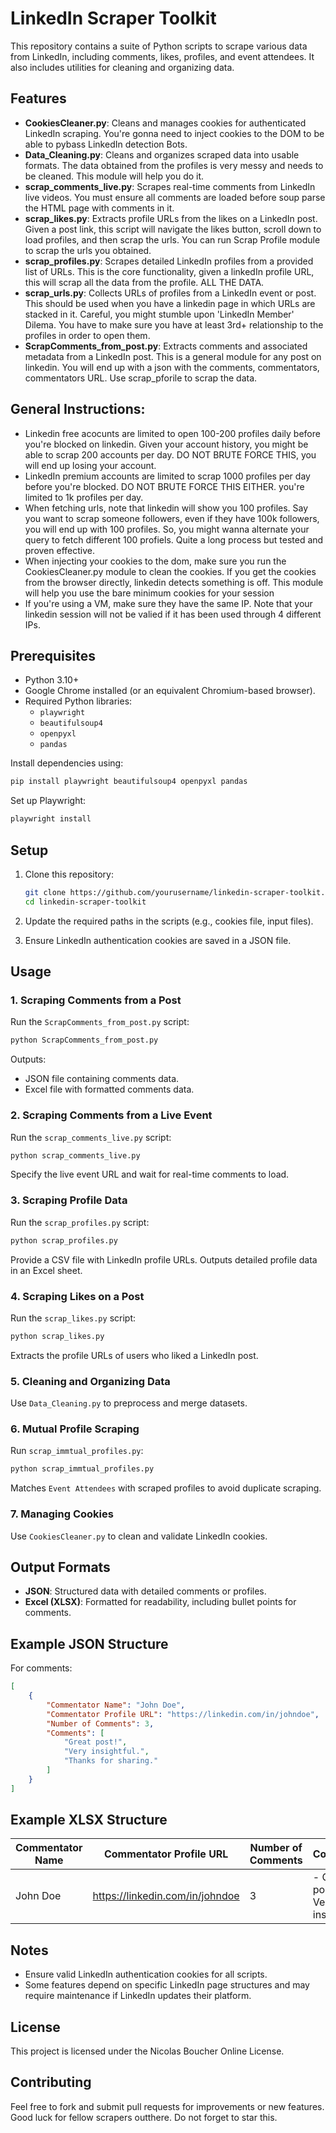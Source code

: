 # LinkedIn Scraper Toolkit

This repository contains a suite of Python scripts to scrape various data from LinkedIn, including comments, likes, profiles, and event attendees. It also includes utilities for cleaning and organizing data.

## Features

- **CookiesCleaner.py**: Cleans and manages cookies for authenticated LinkedIn scraping. You're gonna need to inject cookies to the DOM to be able to pybass LinkedIn detection Bots.
- **Data_Cleaning.py**: Cleans and organizes scraped data into usable formats. The data obtained from the profiles is very messy and needs to be cleaned. This module will help you do it.
- **scrap_comments_live.py**: Scrapes real-time comments from LinkedIn live videos. You must ensure all comments are loaded before soup parse the HTML page with comments in it. 
- **scrap_likes.py**: Extracts profile URLs from the likes on a LinkedIn post. Given a post link, this script will navigate the likes button, scroll down to load profiles, and then scrap the urls. You can run Scrap Profile module to scrap the urls you obtained.
- **scrap_profiles.py**: Scrapes detailed LinkedIn profiles from a provided list of URLs. This is the core functionality, given a linkedIn profile URL, this will scrap all the data from the profile. ALL THE DATA. 
- **scrap_urls.py**: Collects URLs of profiles from a LinkedIn event or post. This should be used when you have a linkedin page in which URLs are stacked in it. Careful, you might stumble upon 'LinkedIn Member' Dilema. You have to make sure you have at least 3rd+ relationship to the profiles in order to open them.
- **ScrapComments_from_post.py**: Extracts comments and associated metadata from a LinkedIn post. This is a general module for any post on linkedin. You will end up with a json with the comments, commentators, commentators URL. Use scrap_pforile to scrap the data.

## General Instructions:

- Linkedin free acocunts are limited to open 100-200 profiles daily before you're blocked on linkedin. Given your account history, you might be able to scrap 200 accounts per day. DO NOT BRUTE FORCE THIS, you will end up losing your account.
- LinkedIn premium accounts are limited to scrap 1000 profiles per day before you're blocked. DO NOT BRUTE FORCE THIS EITHER. you're limited to 1k profiles per day.
- When fetching urls, note that linkedin will show you 100 profiles. Say you want to scrap someone followers, even if they have 100k followers, you will end up with 100 profiles. So, you might wanna alternate your query to fetch different 100 profiels. Quite a long process but tested and proven effective.
- When injecting your cookies to the dom, make sure you run the CookiesCleaner.py module to clean the cookies. If you get the cookies from the browser directly, linkedin detects something is off. This module will help you use the bare minimum cookies for your session
- If you're using a VM, make sure they have the same IP. Note that your linkedin session will not be valied if it has been used through 4 different IPs. 

## Prerequisites

- Python 3.10+
- Google Chrome installed (or an equivalent Chromium-based browser).
- Required Python libraries:
  - `playwright`
  - `beautifulsoup4`
  - `openpyxl`
  - `pandas`

Install dependencies using:
```bash
pip install playwright beautifulsoup4 openpyxl pandas
```

Set up Playwright:
```bash
playwright install
```

## Setup

1. Clone this repository:
   ```bash
   git clone https://github.com/yourusername/linkedin-scraper-toolkit.git
   cd linkedin-scraper-toolkit
   ```

2. Update the required paths in the scripts (e.g., cookies file, input files).
3. Ensure LinkedIn authentication cookies are saved in a JSON file.

## Usage

### 1. Scraping Comments from a Post
Run the `ScrapComments_from_post.py` script:
```bash
python ScrapComments_from_post.py
```

Outputs:
- JSON file containing comments data.
- Excel file with formatted comments data.

### 2. Scraping Comments from a Live Event
Run the `scrap_comments_live.py` script:
```bash
python scrap_comments_live.py
```

Specify the live event URL and wait for real-time comments to load.

### 3. Scraping Profile Data
Run the `scrap_profiles.py` script:
```bash
python scrap_profiles.py
```

Provide a CSV file with LinkedIn profile URLs. Outputs detailed profile data in an Excel sheet.

### 4. Scraping Likes on a Post
Run the `scrap_likes.py` script:
```bash
python scrap_likes.py
```

Extracts the profile URLs of users who liked a LinkedIn post.

### 5. Cleaning and Organizing Data
Use `Data_Cleaning.py` to preprocess and merge datasets.

### 6. Mutual Profile Scraping
Run `scrap_immtual_profiles.py`:
```bash
python scrap_immtual_profiles.py
```

Matches `Event Attendees` with scraped profiles to avoid duplicate scraping.

### 7. Managing Cookies
Use `CookiesCleaner.py` to clean and validate LinkedIn cookies.

## Output Formats
- **JSON**: Structured data with detailed comments or profiles.
- **Excel (XLSX)**: Formatted for readability, including bullet points for comments.

## Example JSON Structure
For comments:
```json
[
    {
        "Commentator Name": "John Doe",
        "Commentator Profile URL": "https://linkedin.com/in/johndoe",
        "Number of Comments": 3,
        "Comments": [
            "Great post!",
            "Very insightful.",
            "Thanks for sharing."
        ]
    }
]
```

## Example XLSX Structure
| Commentator Name | Commentator Profile URL              | Number of Comments | Comments                              |
|------------------|--------------------------------------|--------------------|---------------------------------------|
| John Doe         | https://linkedin.com/in/johndoe     | 3                  | - Great post! \n - Very insightful. |

## Notes
- Ensure valid LinkedIn authentication cookies for all scripts.
- Some features depend on specific LinkedIn page structures and may require maintenance if LinkedIn updates their platform.

## License
This project is licensed under the Nicolas Boucher Online License.

## Contributing
Feel free to fork and submit pull requests for improvements or new features. Good luck for fellow scrapers outthere. Do not forget to star this. 

